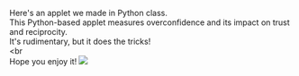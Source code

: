 Here's an applet we made in Python class.<br>
This Python-based applet measures overconfidence and its impact on trust and reciprocity.<br>
It's rudimentary, but it does the tricks!<br>
<br
<br>
Hope you enjoy it!
<img src="https://github.com/user-attachments/assets/e39777ca-7e04-4079-acdc-69f2b0335e2c" >
